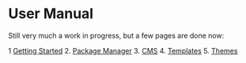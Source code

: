 
# User Manual

Still very much a work in progress, but a few pages are done now:

1 [Getting Started](getting_started.md)
2. [Package Manager](package_manager.md)
3. [CMS](cms.md)
4. [Templates](templates.md)
5. [Themes](themes.md)

